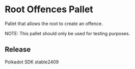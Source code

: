 # Root Offences Pallet

Pallet that allows the root to create an offence.

NOTE: This pallet should only be used for testing purposes.


## Release

Polkadot SDK stable2409
